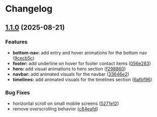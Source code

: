 # Changelog

## [1.1.0](https://github.com/Nightfall3594/nightfall-is-a-dev/compare/v1.0.0...v1.1.0) (2025-08-21)


### Features

* **bottom-nav:** add entry and hover animations for the bottom nav ([9cecb5c](https://github.com/Nightfall3594/nightfall-is-a-dev/commit/9cecb5c0671a3bd574632f9609c75c6657a11870))
* **footer:** add underline on hover for footer contact items ([056e283](https://github.com/Nightfall3594/nightfall-is-a-dev/commit/056e2838b93e7c06dc364ba1352f815a3d860b17))
* **hero:** add visual animations to hero section ([f298860](https://github.com/Nightfall3594/nightfall-is-a-dev/commit/f29886083cea2f0aded78dd6228ac4fb367c1246))
* **navbar:** add animated visuals for the navbar ([33646e2](https://github.com/Nightfall3594/nightfall-is-a-dev/commit/33646e226b8d66dbe1ea75fafa69e125b1ec8ef3))
* **timelines:** add animated visuals for the timelines section ([6afbf96](https://github.com/Nightfall3594/nightfall-is-a-dev/commit/6afbf964d7d0b60dea58cb33177c92613c1e6954))


### Bug Fixes

* horizontal scroll on small mobile screens ([5271e12](https://github.com/Nightfall3594/nightfall-is-a-dev/commit/5271e1270963f5907f960900b14eb989b129b533))
* remove overscrolling behavior ([c84eafd](https://github.com/Nightfall3594/nightfall-is-a-dev/commit/c84eafd7ff096099aafde5e2adf907b693ca46e0))
